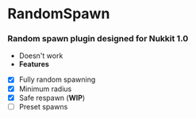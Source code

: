 # RandomSpawn
### Random spawn plugin designed for Nukkit 1.0
* Doesn't work
* **Features**
- [x] Fully random spawning
- [x] Minimum radius
- [x] Safe respawn (**WIP**)
- [ ] Preset spawns